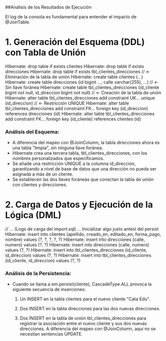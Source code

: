 ##Análisis de los Resultados de Ejecución

El log de la consola es fundamental para entender el impacto de @JoinTable.

<h1>1. Generación del Esquema (DDL) con Tabla de Unión</h1>

Hibernate: drop table if exists clientes
Hibernate: drop table if exists direcciones
Hibernate: drop table if exists tbl_clientes_direcciones // <- Eliminación de la tabla de unión
Hibernate: create table clientes (...)
Hibernate: create table direcciones (id bigint ..., calle varchar(255), ...) // <- Sin llave foránea
Hibernate: create table tbl_clientes_direcciones (id_cliente bigint not null, id_direccion bigint not null) // <- Creación de la tabla de unión
Hibernate: alter table tbl_clientes_direcciones add constraint UK... unique (id_direccion) // <- Restricción UNIQUE
Hibernate: alter table tbl_clientes_direcciones add constraint FK... foreign key (id_direccion) references direcciones (id)
Hibernate: alter table tbl_clientes_direcciones add constraint FK... foreign key (id_cliente) references clientes (id)

<h3>Análisis del Esquema:</h3>

- A diferencia del mapeo con @JoinColumn, la tabla direcciones ahora es una tabla "limpia", sin ninguna llave foránea.
- Hibernate crea una tercera tabla, tbl_clientes_direcciones, con los nombres personalizados que especificamos.
- Se añade una restricción UNIQUE a la columna id_direccion, garantizando a nivel de base de datos que una dirección no pueda ser asignada a más de un cliente.
- Se establecen las dos llaves foráneas que conectan la tabla de unión con clientes y direcciones.

<h1>2. Carga de Datos y Ejecución de la Lógica (DML)</h1>

// ... (Logs de carga del import.sql) ...
Inicializar algo justo antesl del persist
Hibernate: insert into clientes (apellido, creado_en, editado_en, forma_pago, nombre) values (?, ?, ?, ?, ?)
Hibernate: insert into direcciones (calle, numero) values (?, ?)
Hibernate: insert into direcciones (calle, numero) values (?, ?)
Hibernate: insert into tbl_clientes_direcciones (id_cliente, id_direccion) values (?, ?)
Hibernate: insert into tbl_clientes_direcciones (id_cliente, id_direccion) values (?, ?)

<h3>Análisis de la Persistencia:</h3>

- Cuando se llama a em.persist(cliente), CascadeType.ALL provoca la siguiente secuencia de inserciones:

    1. Un INSERT en la tabla clientes para el nuevo cliente "Cata Edu".

    2. Dos INSERT en la tabla direcciones para las dos nuevas direcciones.

    3. Dos INSERT en la tabla de unión tbl_clientes_direcciones para registrar la asociación entre el nuevo cliente y sus dos nuevas direcciones. A diferencia del mapeo con @JoinColumn, aquí no se necesitan sentencias UPDATE.




